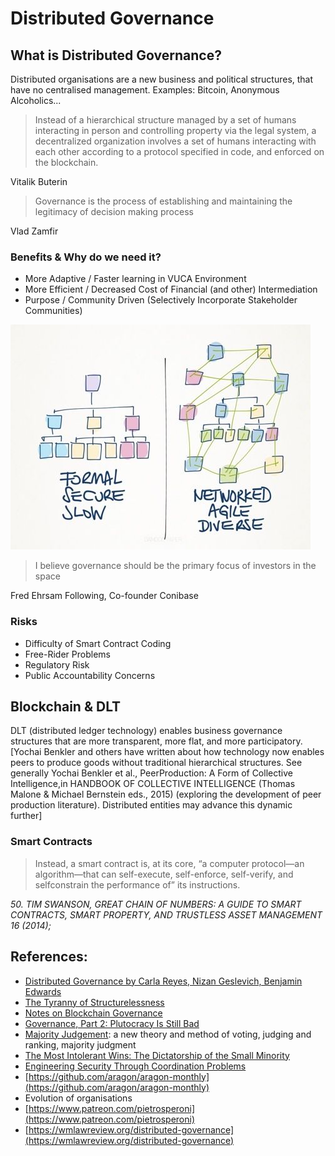 # Distributed Governance

## What is Distributed Governance?

Distributed organisations are a new business and political structures, that have no centralised management. Examples: Bitcoin, Anonymous Alcoholics...

> Instead of a hierarchical structure managed by a set of humans interacting in person and controlling property via the legal system, a decentralized organization involves a set of humans interacting with each other according to a protocol specified in code, and enforced on the blockchain.

Vitalik Buterin

> Governance is the process of establishing and maintaining the legitimacy of decision making process

Vlad Zamfir

### Benefits & Why do we need it?

* More Adaptive / Faster learning in VUCA Environment
* More Efficient / Decreased Cost of Financial \(and other\) Intermediation
* Purpose / Community Driven \(Selectively Incorporate Stakeholder Communities\)

![](../.gitbook/assets/image%20%281%29.png)

> I believe governance should be the primary focus of investors in the space

Fred Ehrsam Following, Co-founder Conibase

### Risks

* Difficulty of Smart Contract Coding
* Free-Rider Problems
* Regulatory Risk
* Public Accountability Concerns

## Blockchain & DLT

DLT \(distributed ledger technology\) enables business governance structures that are more transparent, more flat, and more participatory. \[Yochai Benkler and others have written about how technology now enables peers to produce goods without traditional hierarchical structures. See generally Yochai Benkler et al., PeerProduction: A Form of Collective Intelligence,in HANDBOOK OF COLLECTIVE INTELLIGENCE \(Thomas Malone & Michael Bernstein eds., 2015\) \(exploring the development of peer production literature\). Distributed entities may advance this dynamic further\]

### Smart Contracts

> Instead, a smart contract is, at its core, “a computer protocol—an algorithm—that can self-execute, self-enforce, self-verify, and selfconstrain the performance of” its instructions.

_50. TIM SWANSON, GREAT CHAIN OF NUMBERS: A GUIDE TO SMART CONTRACTS, SMART PROPERTY, AND TRUSTLESS ASSET MANAGEMENT 16 \(2014\);_ 

## References:

* [Distributed Governance by Carla Reyes, Nizan Geslevich, Benjamin Edwards](https://poseidon01.ssrn.com/delivery.php?ID=969069125111072016017067108120098124096013037044021004025111068026065123018011126072011019010100011037017024078102088026098116024072012082004022105112085095122018028064037045093103075012105017086127116072010097076066111076006108122118025072116025090095&EXT=pdf)
* [The Tyranny of Structurelessness](https://static1.squarespace.com/static/555557d5e4b0cc5c1ed71116/t/57e03ffb20099ef5d08202a6/1474314240758/TyrannyStructureless.pdf)
* [Notes on Blockchain Governance](https://vitalik.ca/general/2017/12/17/voting.html)
* [Governance, Part 2: Plutocracy Is Still Bad](https://vitalik.ca/general/2018/03/28/plutocracy.html)
* [Majority Judgement](https://mitpress.mit.edu/books/majority-judgment): a new theory and method of voting, judging and ranking, majority judgment
* [The Most Intolerant Wins: The Dictatorship of the Small Minority](https://medium.com/incerto/the-most-intolerant-wins-the-dictatorship-of-the-small-minority-3f1f83ce4e15)
* [Engineering Security Through Coordination Problems](https://vitalik.ca/general/2017/05/08/coordination_problems.html)
* [https://github.com/aragon/aragon-monthly](https://github.com/aragon/aragon-monthly)
* Evolution of organisations
* [https://www.patreon.com/pietrosperoni](https://www.patreon.com/pietrosperoni)
* [https://wmlawreview.org/distributed-governance](https://wmlawreview.org/distributed-governance)



